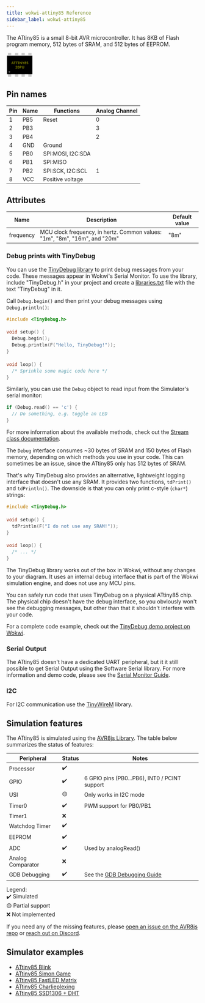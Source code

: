 ```yaml
---
title: wokwi-attiny85 Reference
sidebar_label: wokwi-attiny85
---
```


The ATtiny85 is a small 8-bit AVR microcontroller. It has 8KB of Flash program memory, 512 bytes of SRAM, and 512 bytes of EEPROM.

![ATtiny85](wokwi-attiny85.svg)

## Pin names

| Pin | Name | Functions         | Analog Channel |
|-----|------|-------------------|----------------|
| 1   | PB5  | Reset             | 0              |
| 2   | PB3  |                   | 3              |
| 3   | PB4  |                   | 2              |
| 4   | GND  | Ground            |                |
| 5   | PB0  | SPI:MOSI, I2C:SDA |                |
| 6   | PB1  | SPI:MISO          |                |
| 7   | PB2  | SPI:SCK, I2C:SCL  | 1              |
| 8   | VCC  | Positive voltage  |                |

## Attributes

| Name      | Description                                                                | Default value |
|-----------|----------------------------------------------------------------------------|---------------|
| frequency | MCU clock frequency, in hertz. Common values: "1m", "8m", "16m", and "20m" | "8m"          |

### Debug prints with TinyDebug

You can use the [TinyDebug library](https://github.com/wokwi/TinyDebug) to print debug messages from your code. These messages appear in Wokwi's Serial Monitor. To use the library, include "TinyDebug.h" in your project and create a [libraries.txt](../guides/libraries) file with the text "TinyDebug" in it. 

Call `Debug.begin()` and then print your debug messages using `Debug.println()`:

```cpp
#include <TinyDebug.h>

void setup() {
  Debug.begin();
  Debug.println(F("Hello, TinyDebug!"));
}

void loop() {
  /* Sprinkle some magic code here */
}
```

Similarly, you can use the `Debug` object to read input from the Simulator's serial monitor:

```cpp
if (Debug.read() == 'c') {
  // Do something, e.g. toggle an LED
}
```

For more information about the available methods, check out the [Stream class documentation](https://www.arduino.cc/reference/en/language/functions/communication/stream/#_functions).

The `Debug` interface consumes ~30 bytes of SRAM and 150 bytes of Flash memory, depending on which methods you use in your code. This can sometimes be an issue, since the ATtiny85 only has 512 bytes of SRAM.

That's why TinyDebug also provides an alternative, lightweight logging interface that doesn't use any SRAM. It provides two functions, `tdPrint()` and `tdPrintln()`. The downside is that you can only print c-style (`char*`) strings:

```cpp
#include <TinyDebug.h>

void setup() {
  tdPrintln(F("I do not use any SRAM!"));
}

void loop() {
  /* ... */
}
```

The TinyDebug library works out of the box in Wokwi, without any changes to your diagram. It uses an
internal debug interface that is part of the Wokwi simulation engine, and does not use any MCU pins.

You can safely run code that uses TinyDebug on a physical ATtiny85 chip. The physical chip doesn't
have the debug interface, so you obviously won't see the debugging messages, but other than that it
shouldn't interfere with your code.

For a complete code example, check out the [TinyDebug demo project on Wokwi](https://wokwi.com/projects/300650387867697672).

### Serial Output

The ATtiny85 doesn't have a dedicated UART peripheral, but it it still possible to get Serial Output using the Software Serial library.
For more information and demo code, please see the [Serial Monitor Guide](../guides/serial-monitor#attiny85--softwareserial).

### I2C

For I2C communication use the [TinyWireM](https://github.com/adafruit/TinyWireM) library.

## Simulation features

The ATtiny85 is simulated using the [AVR8js Library](https://github.com/wokwi/avr8js). The table below summarizes the status of features:

| Peripheral        | Status | Notes                                           |
|-------------------|--------|-------------------------------------------------|
| Processor         | ✔️     |                                                 |
| GPIO              | ✔️     | 6 GPIO pins (PB0...PB6), INT0 / PCINT support   |
| USI               | 🟡     | Only works in I2C mode                          |
| Timer0            | ✔️     | PWM support for PB0/PB1                         |
| Timer1            | ❌      |                                                 |
| Watchdog Timer    | ✔️     |                                                 |
| EEPROM            | ✔️     |                                                 |
| ADC               | ✔️     | Used by analogRead()                            |
| Analog Comparator | ❌      |                                                 |
| GDB Debugging     | ✔️     | See the [GDB Debugging Guide](../gdb-debugging) |

Legend:  
✔️ Simulated  
🟡 Partial support  
❌ Not implemented

If you need any of the missing features, please [open an issue on the AVR8js repo](https://github.com/wokwi/avr8js/issues/new)
or [reach out on Discord](https://wokwi.com/discord).

## Simulator examples

- [ATtiny85 Blink](https://wokwi.com/projects/283019827166052872)
- [ATtiny85 Simon Game](https://wokwi.com/projects/285525640477671948)
- [ATtiny85 FastLED Matrix](https://wokwi.com/projects/283910810787381773)
- [ATtiny85 Charlieplexing](https://wokwi.com/projects/283912288194265608)
- [ATtiny85 SSD1306 + DHT](https://wokwi.com/projects/292900020514980360)
